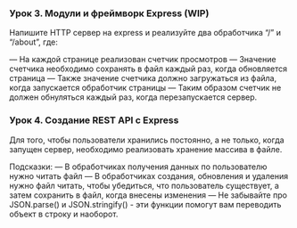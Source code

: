 ### Урок 3. Модули и фреймворк Express (WIP)

Напишите HTTP сервер на express и реализуйте два обработчика “/” и “/about”, где:

— На каждой странице реализован счетчик просмотров
— Значение счетчика необходимо сохранять в файл каждый раз, когда обновляется страница
— Также значение счетчика должно загружаться из файла, когда запускается обработчик страницы
— Таким образом счетчик не должен обнуляться каждый раз, когда перезапускается сервер.

### Урок 4. Создание REST API с Express

Для того, чтобы пользователи хранились постоянно, а не только, когда запущен сервер, необходимо реализовать хранение массива в файле.

Подсказки:
— В обработчиках получения данных по пользователю нужно читать файл
— В обработчиках создания, обновления и удаления нужно файл читать, чтобы убедиться, что пользователь существует, а затем сохранить в файл, когда внесены изменения
— Не забывайте про JSON.parse() и JSON.stringify() - эти функции помогут вам переводить объект в строку и наоборот.
